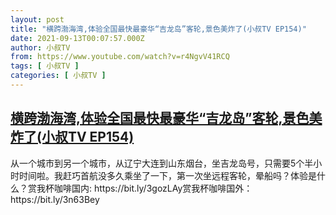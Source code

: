 ```yaml
---
layout: post
title: "横跨渤海湾,体验全国最快最豪华“吉龙岛”客轮,景色美炸了(小叔TV EP154)"
date: 2021-09-13T00:07:57.000Z
author: 小叔TV
from: https://www.youtube.com/watch?v=r4NgvV41RCQ
tags: [ 小叔TV ]
categories: [ 小叔TV ]
---
```

<!--1631491677000-->
[横跨渤海湾,体验全国最快最豪华“吉龙岛”客轮,景色美炸了(小叔TV EP154)](https://www.youtube.com/watch?v=r4NgvV41RCQ)
------

<div>
从一个城市到另一个城市，从辽宁大连到山东烟台，坐吉龙岛号，只需要5个半小时时间啦。我赶巧首航没多久乘坐了一下，第一次坐远程客轮，晕船吗？体验是什么？赏我杯咖啡国内: https://bit.ly/3gozLAy赏我杯咖啡国外：https://bit.ly/3n63Bey
</div>

